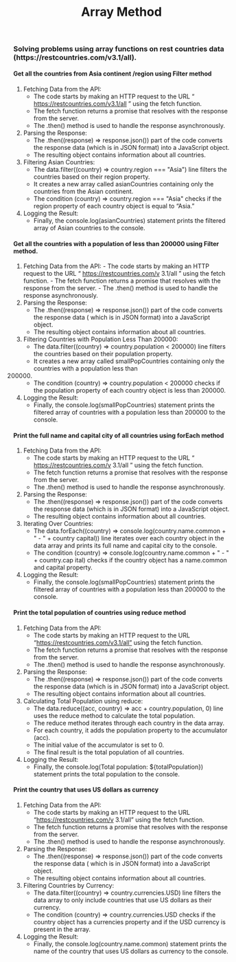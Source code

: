 <center>
    <h1>Array Method</h1>
</center>
<br>
<h3>Solving problems using array functions on rest countries data (https://restcountries.com/v3.1/all).</h3>

<h4>Get all the countries from Asia continent /region using Filter method</h4>

1. Fetching Data from the API:
   - The code starts by making an HTTP request to the URL “ https://restcountries.com/v3.1/all ” using the fetch function.
   - The fetch function returns a promise that resolves with the response from the server.
   - The .then() method is used to handle the response asynchronously.
2. Parsing the Response:
   - The .then((response) => response.json()) part of the code converts the response data (which is in JSON format) into a JavaScript object.
   - The resulting object contains information about all countries.
3. Filtering Asian Countries:
   - The data.filter((country) => country.region === "Asia") line filters the countries based on their region property.
   - It creates a new array called asianCountries containing only the countries from the Asian continent.
   - The condition (country) => country.region === "Asia" checks if the region property of each country object is equal to “Asia.”
4. Logging the Result:
   - Finally, the console.log(asianCountries) statement prints the filtered array of Asian countries to the console.

<h4>Get all the countries with a population of less than 200000 using Filter method.</h4>

1. Fetching Data from the API: - The code starts by making an HTTP request to the URL “ https://restcountries.com/v
   3.1/all ” using the fetch function. - The fetch function returns a promise that resolves with the response from the server. - The .then() method is used to handle the response asynchronously.
2. Parsing the Response:
   - The .then((response) => response.json()) part of the code converts the response data (
     which is in JSON format) into a JavaScript object.
   - The resulting object contains information about all countries.
3. Filtering Countries with Population Less Than 200000:
   - The data.filter((country) => country.population < 200000) line filters the countries
     based on their population property.
   - It creates a new array called smallPopCountries containing only the countries with a population less than
   200000.
   - The condition (country) => country.population < 200000 checks if the population property of
     each country object is less than 200000.
4. Logging the Result:
   - Finally, the console.log(smallPopCountries) statement prints the filtered array of countries with
     a population less than 200000 to the console.

<h4>Print the full name and capital city of all countries using forEach method</h4>

1. Fetching Data from the API:
   - The code starts by making an HTTP request to the URL “ https://restcountries.com/v
     3.1/all ” using the fetch function.
   - The fetch function returns a promise that resolves with the response from the server.
   - The .then() method is used to handle the response asynchronously.
2. Parsing the Response:
   - The .then((response) => response.json()) part of the code converts the response data
     (which is in JSON format) into a JavaScript object.
   - The resulting object contains information about all countries.
3. Iterating Over Countries:
   - The data.forEach((country) => console.log(country.name.common + " - " + country
     capital)) line iterates over each country object in the data array and prints its full name and
     capital city to the console.
   - The condition (country) => console.log(country.name.common + " - " + country.cap
     ital) checks if the country object has a name.common and capital property.
4. Logging the Result:
   - Finally, the console.log(smallPopCountries) statement prints the filtered array of countries with
     a population less than 200000 to the console.

<h4>Print the total population of countries using reduce method</h4>

1. Fetching Data from the API:
   - The code starts by making an HTTP request to the URL “https://restcountries.com/v3.1/all” using the fetch function.
   - The fetch function returns a promise that resolves with the response from the server.
   - The .then() method is used to handle the response asynchronously.
2. Parsing the Response:
   - The .then((response) => response.json()) part of the code converts the response data (which is in JSON format) into a JavaScript object.
   - The resulting object contains information about all countries.
3. Calculating Total Population using reduce:
   - The data.reduce((acc, country) => acc + country.population, 0) line uses the reduce method to calculate the total population.
   - The reduce method iterates through each country in the data array.
   - For each country, it adds the population property to the accumulator (acc).
   - The initial value of the accumulator is set to 0.
   - The final result is the total population of all countries.
4. Logging the Result:
   - Finally, the console.log(Total population: ${totalPopulation}) statement prints the total population to the console.

<h4>Print the country that uses US dollars as currency</h4>

1. Fetching Data from the API:
   - The code starts by making an HTTP request to the URL “https://restcountries.com/v
     3.1/all” using the fetch function.
   - The fetch function returns a promise that resolves with the response from the server.
   - The .then() method is used to handle the response asynchronously.
2. Parsing the Response:
   - The .then((response) => response.json()) part of the code converts the response data (
     which is in JSON format) into a JavaScript object.
   - The resulting object contains information about all countries.
3. Filtering Countries by Currency:
   - The data.filter((country) => country.currencies.USD) line filters the data array
     to only include countries that use US dollars as their currency.
   - The condition (country) => country.currencies.USD checks if the country object has a
     currencies property and if the USD currency is present in the array.
4. Logging the Result:
   - Finally, the console.log(country.name.common) statement prints the name of the country that uses
     US dollars as currency to the console.
